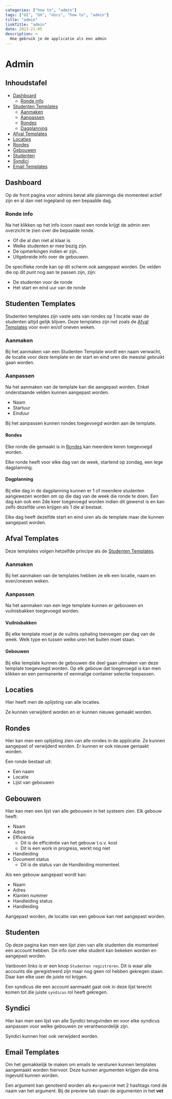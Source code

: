 ```yaml
---
categories: ["how to", "admin"]
tags: ["UI", "UX", "docs", "how to", "admin"]
title: "admin"
linkTitle: "admin"
date: 2023-21-05
description: >
  Hoe gebruik je de applicatie als een admin
---
```


# Admin

## Inhoudstafel

- [Dashboard](#dashboard)
  - [Ronde info](#ronde-info)
- [Studenten Templates](#studenten-templates)
  - [Aanmaken](#aanmaken)
  - [Aanpassen](#aanpassen)
  - [Rondes](#rondes)
  - [Dagplanning](#dagplanning)
- [Afval Templates](#afval-templates)
- [Locaties](#locaties)
- [Rondes](#rondes)
- [Gebouwen](#gebouwen)
- [Studenten](#studenten)
- [Syndici](#syndici)
- [Email Templates](#email-templates)

## Dashboard

Op de front pagina voor admins bevat alle plannings die momenteel actief zijn en al dan niet ingepland op een bepaalde dag.

### Ronde info
Na het klikken op het info icoon naast een ronde krijgt de admin een overzicht te zien over die bepaalde ronde.
- Of die al dan niet al klaar is.
- Welke studenten er mee bezig zijn.
- De opmerkingen indien er zijn.
- Uitgebreide info over de gebouwen.

De specifieke ronde kan op dit scherm ook aangepast worden. De velden die op dit punt nog aan te passen zijn, zijn:
- De studenten voor de ronde
- Het start en eind uur van de ronde

## Studenten Templates

Studenten templates zijn vaste sets van rondes op 1 locatie waar de studenten altijd gelijk blijven. Deze templates zijn net zoals de [Afval Templates](#afval-templates) voor even en/of oneven weken.

### Aanmaken
Bij het aanmaken van een Studenten Template wordt een naam verwacht, de locatie voor deze template en de start en eind uren die meestal gebruikt gaan worden.

### Aanpassen
Na het aanmaken van de template kan die aangepast worden. Enkel onderstaande velden kunnen aangepast worden.
- Naam
- Startuur
- Einduur

Bij het aanpassen kunnen rondes toegevoegd worden aan de template.

#### Rondes

Elke ronde die gemaakt is in [Rondes](#rondes-1) kan meerdere keren toegevoegd worden.

Elke ronde heeft voor elke dag van de week, startend op zondag, een lege dagplanning.

#### Dagplanning
Bij elke dag in de dagplanning kunnen er 1 of meerdere studenten aangewezen worden om op die dag van de week die ronde te doen.
Een dag kan ook een 2de keer toegevoegd worden indien dit gewenst is en kan zelfs dezelfde uren krijgen als 1 die al bestaat.

Elke dag heeft dezelfde start en eind uren als de template maar die kunnen aangepast worden.

## Afval Templates
 
Deze templates volgen hetzelfde principe als de [Studenten Templates](#studenten-templates).

### Aanmaken
Bij het aanmaken van de templates hebben ze elk een locatie, naam en even/oneven weken.

### Aanpassen
Na het aanmaken van een lege template kunnen er gebouwen en vuilnisbakken toegevoegd worden.

#### Vuilnisbakken
Bij elke template moet je de vuilnis ophaling toevoegen per dag van de week. Welk type en tussen welke uren het buiten moet staan.

#### Gebouwen
Bij elke template kunnen de gebouwen die deel gaan uitmaken van deze template toegevoegd worden.
Op elk gebouw dat toegevoegd is kan men klikken en een permanente of eenmalige container selectie toepassen.

## Locaties

Hier heeft men de oplijsting van alle locaties.

Ze kunnen verwijderd worden en er kunnen nieuwe gemaakt worden.

## Rondes

Hier kan men een oplijsting zien van alle rondes in de applicatie. Ze kunnen aangepast of verwijderd worden.
Er kunnen er ook nieuwe gemaakt worden.

Een ronde bestaat uit:
- Een naam
- Locatie
- Lijst van gebouwen



## Gebouwen

Hier kan men een lijst van alle gebouwen in het systeem zien.
Elk gebouw heeft:
- Naam
- Adres
- Efficiëntie
  - Dit is de efficiëntie van het gebouw t.o.v. kost
  - Dit is een work in progress, werkt nog niet
- Handleiding
- Document status
  - Dit is de status van de Handleiding momenteel.

Als een gebouw aangepast wordt kan:
- Naam
- Adres
- Klanten nummer
- Handleiding status
- Handleiding

Aangepast worden, de locatie van een gebouw kan niet aangepast worden.
## Studenten

Op deze pagina kan men een lijst zien van alle studenten die momenteel een account hebben. De info over elke student kan bekeken worden en aangepast worden.

Vanboven links is er een knop `Studenten registreren`. Dit is waar alle accounts die geregistreerd zijn maar nog geen rol hebben gekregen staan.
Daar kan elke user de juiste rol krijgen.

Een syndicus die een account aanmaakt gaat ook in deze lijst terecht komen tot die juiste `syndicus` rol heeft gekregen.

## Syndici

Hier kan men een lijst van alle Syndici terugvinden en voor elke syndicus aanpassen voor welke gebouwen ze verantwoordelijk zijn.

Syndici kunnen hier ook verwijderd worden.

## Email Templates

Om het gemakkelijk te maken om emails te versturen kunnen templates aangemaakt worden hiervoor. Deze kunnen argumenten krijgen die erna ingevuld kunnen worden.

Een argument kan genoteerd worden als `#argument#` met 2 hashtags rond de naam van het argument. Bij de preview tab staan de argumenten in het **vet**
